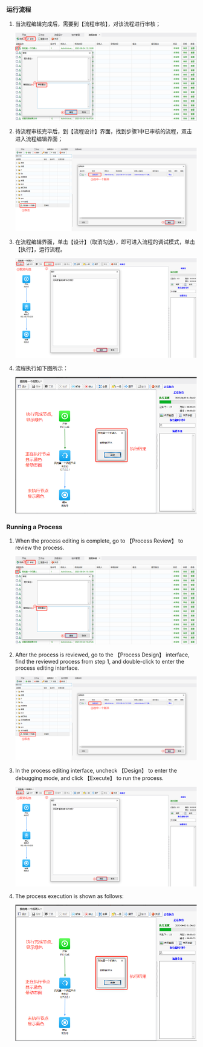 ### 运行流程

1. 当流程编辑完成后，需要到【流程审核】，对该流程进行审核；

   ![image-20230804153444956](Function.assets/image-20230804153444956.png)

2. 待流程审核完毕后，到【流程设计】界面，找到步骤1中已审核的流程，双击进入流程编辑界面；

   ![image-20230804153550771](Function.assets/image-20230804153550771.png)

3. 在流程编辑界面，单击【设计】（取消勾选），即可进入流程的调试模式，单击【执行】，运行流程。

   ![image-20230804153823714](Function.assets/image-20230804153823714.png)

4. 流程执行如下图所示：

   ![image-20220509150752617](Function.assets/image-20220509150752617.png)
   
   
### Running a Process

1. When the process editing is complete, go to 【Process Review】 to review the process.

   ![image-20230804153444956](Function.assets/image-20230804153444956.png)

2. After the process is reviewed, go to the 【Process Design】 interface, find the reviewed process from step 1, and double-click to enter the process editing interface.

   ![image-20230804153550771](Function.assets/image-20230804153550771.png)

3. In the process editing interface, uncheck 【Design】 to enter the debugging mode, and click 【Execute】 to run the process.

   ![image-20230804153823714](Function.assets/image-20230804153823714.png)

4. The process execution is shown as follows:

   ![image-20220509150752617](Function.assets/image-20220509150752617.png)




